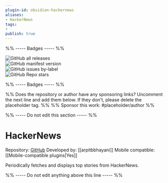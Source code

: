 ```yaml
---
plugin-id: obsidian-hackernews
aliases:
- HackerNews
tags: 
- 
publish: true
---
```


%% ----- Badges ----- %%

![GitHub all releases](https://img.shields.io/github/downloads/arpitbbhayani/obsidian-hackernews/total?color=573E7A&logo=github&style=for-the-badge)   
![GitHub manifest version](https://img.shields.io/github/manifest-json/v/arpitbbhayani/obsidian-hackernews?color=573E7A&logo=github&style=for-the-badge)   
![GitHub issues by-label](https://img.shields.io/github/issues/arpitbbhayani/obsidian-hackernews/help%20wanted?color=573E7A&logo=github&style=for-the-badge)   
![GitHub Repo stars](https://img.shields.io/github/stars/arpitbbhayani/obsidian-hackernews?color=573E7A&logo=github&style=for-the-badge)

%% ----- Badges ----- %%

%% Does the repository or author have any sponsoring links? Uncomment the next line and add them below. If they don't, please delete the placeholder tag. %%
%% Sponsor this work: #placeholder/author %%

%% ----- Do not edit this section ----- %%

# HackerNews

Repository: [GitHub](https://github.com/arpitbbhayani/obsidian-hackernews)
Developed by: [[arpitbbhayani]]
Mobile compatible: [[Mobile-compatible plugins|Yes]]

Periodically fetches and displays top stories from HackerNews.

%% ----- Do not edit anything above this line ----- %% 
